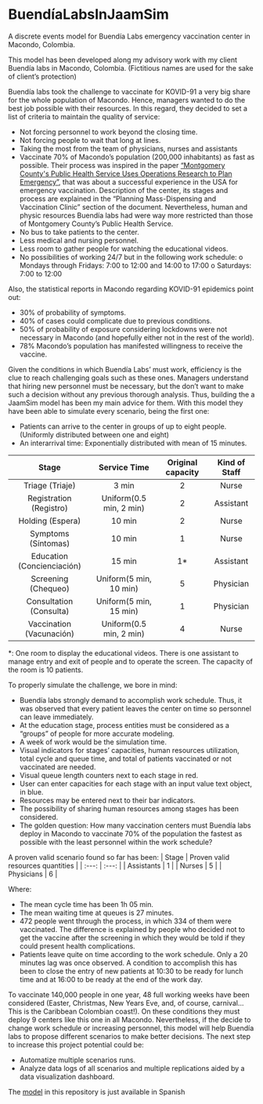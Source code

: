 # BuendíaLabsInJaamSim
A discrete events model for Buendía Labs emergency vaccination center in Macondo, Colombia.

This model has been developed along my advisory work with my client Buendía labs in Macondo, Colombia.
(Fictitious names are used for the sake of client’s protection)

Buendía labs took the challenge to vaccinate for KOVID-91 a very big share for the whole population of Macondo. Hence, managers wanted to do the best job possible with their resources. In this regard, they decided to set a list of criteria to maintain the quality of service:
-	Not forcing personnel to work beyond the closing time.
-	Not forcing people to wait that long at lines.
-	Taking the most from the team of physicians, nurses and assistants
-	Vaccinate 70% of Macondo’s population (200,000 inhabitants) as fast as possible.
Their process was inspired in the paper [“Montgomery County's Public Health Service Uses Operations Research to Plan Emergency”]( https://www.jstor.org/stable/20141446), that was about a successful experience in the USA for emergency vaccination. Description of the center, its stages and process are explained in the “Planning Mass-Dispensing and Vaccination Clinic” section of the document. Nevertheless, human and physic resources Buendía labs had were way more restricted than those of Montgomery County’s Public Health Service. 
-	No bus to take patients to the center.
-	Less medical and nursing personnel.
-	Less room to gather people for watching the educational videos.
-	No possibilities of working 24/7 but in the following work schedule:
o	Mondays through Fridays: 7:00 to 12:00 and 14:00 to 17:00
o	Saturdays: 7:00 to 12:00 

  Also, the statistical reports in Macondo regarding KOVID-91 epidemics point out:
-	30% of probability of symptoms.
-	40% of cases could complicate due to previous conditions.
-	50% of probability of exposure considering lockdowns were not necessary in Macondo (and hopefully either not in the rest of the world).
-	78% Macondo’s population has manifested willingness to receive the vaccine.

Given the conditions in which Buendía Labs’ must work, efficiency is the clue to reach challenging goals such as these ones. Managers understand that hiring new personnel must be necessary, but the don’t want to make such a decision without any previous thorough analysis. Thus, building the a JaamSim model has been my main advice for them. With this model they have been able to simulate every scenario, being the first one:
-	Patients can arrive to the center in groups of up to eight people. (Uniformly distributed between one and eight)
-	An interarrival time: Exponentially distributed with mean of 15 minutes.	 

Stage |	Service Time |	Original capacity |	Kind of Staff
| :---: | :---: | :---: | :---: |
Triage (Triaje) |	3 min |	2	| Nurse
Registration (Registro) |	Uniform(0.5 min, 2 min)|	2 |	Assistant
Holding (Espera) |	10 min |	2	| Nurse
Symptoms (Síntomas) |	10 min |	1 |	Nurse
Education (Concienciación) |	15 min |	1* | Assistant
Screening (Chequeo) |	Uniform(5 min, 10 min) |	5 |	Physician
Consultation (Consulta) |	Uniform(5 min, 15 min) |	1	| Physician|
Vaccination (Vacunación) |	Uniform(0.5 min, 2 min) |	4 |	Nurse


*: One room to display the educational videos. There is one assistant to manage entry and exit of people and to operate the screen. The capacity of the room is 10 patients.

To properly simulate the challenge, we bore in mind:
-	Buendía labs strongly demand to accomplish work schedule. Thus, it was observed that every patient leaves the center on time so personnel can leave immediately.
-	At the education stage, process entities must be considered as a “groups” of people for more accurate modeling.
-	A week of work would be the simulation time.
-	Visual indicators for stages’ capacities, human resources utilization, total cycle and queue time, and total of patients vaccinated or not vaccinated are needed.
-	Visual queue length counters next to each stage in red.
-	User can enter capacities for each stage with an input value text object, in blue.
-	Resources may be entered next to their bar indicators.
-	The possibility of sharing human resources among stages has been considered. 
-	The golden question: How many vaccination centers must Buendía labs deploy in Macondo to vaccinate 70% of the population the fastest as possible with the least personnel within the work schedule?
 
A proven valid scenario found so far has been:
| Stage |	Proven valid resources quantities |
| :---: | :---: | 
| Assistants	| 1 |
| Nurses | 5 |
| Physicians | 6 |

Where:
-	The mean cycle time has been 1h 05 min. 
-	The mean waiting time at queues is 27 minutes.
-	472 people went through the process, in which 334 of them were vaccinated. The difference is explained by people who decided not to get the vaccine after the screening in which they would be told if they could present health complications.
-	Patients leave quite on time according to the work schedule. Only a 20 minutes lag was once observed. A condition to accomplish this has been to close the entry of new patients at 10:30 to be ready for lunch time and at 16:00 to be ready at the end of the work day.

To vaccinate 140,000 people in one year, 48 full working weeks have been considered (Easter, Christmas, New Years Eve, and, of course, carnival… This is the Caribbean Colombian coast!). On these conditions they must deploy 9 centers like this one in all Macondo. Nevertheless, if the decide to change work schedule or increasing personnel, this model will help Buendía labs to propose different scenarios to make better decisions. 
The next step to increase this project potential could be:
-	Automatize multiple scenarios runs.
-	Analyze data logs of all scenarios and multiple replications aided by a data visualization dashboard. 

The [model](https://github.com/ArnaldoMatute/Buend-aLabsInJaamSim/blob/main/Buendia%20Labs.cfg) in this repository is just available in Spanish



